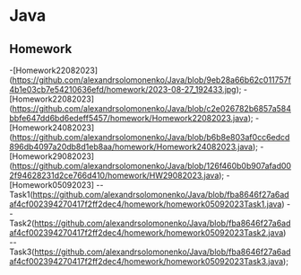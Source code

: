 # Java
## Homework
-[Homework22082023] (https://github.com/alexandrsolomonenko/Java/blob/9eb28a66b62c011757f4b1e03cb7e54210636efd/homework/2023-08-27_192433.jpg);
-[Homework22082023] (https://github.com/alexandrsolomonenko/Java/blob/c2e026782b6857a584bbfe647dd6bd6edeff5457/homework/Homework22082023.java);
-[Homework24082023] (https://github.com/alexandrsolomonenko/Java/blob/b6b8e803af0cc6edcd896db4097a20db8d1eb8aa/homework/Homework24082023.java);
-[Homework29082023] (https://github.com/alexandrsolomonenko/Java/blob/126f460b0b907afad002f94628231d2ce766d410/homework/HW29082023.java);
-[Homework05092023] -- Task1(https://github.com/alexandrsolomonenko/Java/blob/fba8646f27a6adaf4cf002394270417f2ff2dec4/homework/homework05092023Task1.java) -- Task2(https://github.com/alexandrsolomonenko/Java/blob/fba8646f27a6adaf4cf002394270417f2ff2dec4/homework/homework05092023Task2.java) --Task3(https://github.com/alexandrsolomonenko/Java/blob/fba8646f27a6adaf4cf002394270417f2ff2dec4/homework/homework05092023Task3.java);

